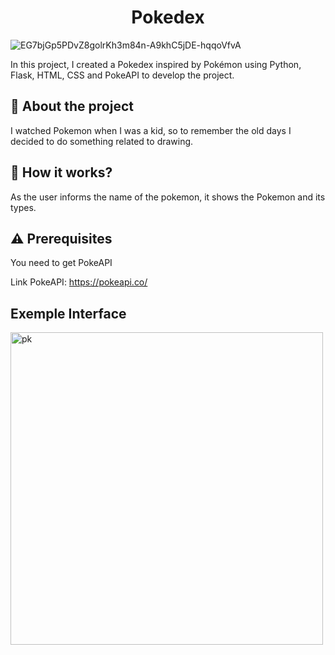 <h1 align="center">Pokedex</h2>

![EG7bjGp5PDvZ8golrKh3m84n-A9khC5jDE-hqqoVfvA](https://user-images.githubusercontent.com/51414398/133183030-a40c4377-586a-41e9-b072-7f09c162a7e4.png)


<p align="cente![EG7bjGp5PDvZ8golrKh3m84n-A9khC5jDE-hqqoVfvA](https://user-images.githubusercontent.com/51414398/133183025-20a4ad6b-75d8-4175-b13b-c5630acf0ec5.png)
r">In this project, I created a Pokedex inspired by Pokémon using Python, Flask, HTML, CSS and PokeAPI to develop the project.</p>


## :rocket: About the project
I watched Pokemon when I was a kid, so to remember the old days I decided to do something related to drawing.

## :wrench: How it works?
As the user informs the name of the pokemon, it shows the Pokemon and its types.

## :warning: Prerequisites
You need to get PokeAPI

Link PokeAPI: https://pokeapi.co/


## Exemple Interface

<img width="500" alt="pk" src="https://user-images.githubusercontent.com/51414398/133183117-0c856dce-666c-40e9-a1f2-62dc97261a2c.PNG">
